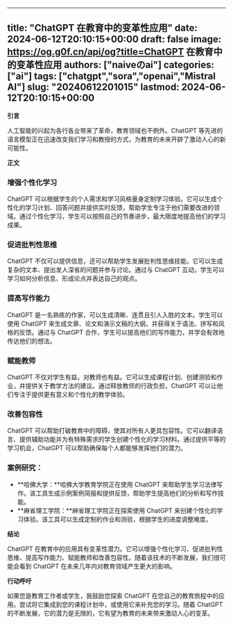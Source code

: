 
---
title: "ChatGPT 在教育中的变革性应用"
date: 2024-06-12T20:10:15+00:00
draft: false
image: https://og.g0f.cn/api/og?title=ChatGPT 在教育中的变革性应用
authors: ["naiveのai"]
categories: ["ai"]
tags: ["chatgpt","sora","openai","Mistral AI"]
slug: "20240612201015"
lastmod: 2024-06-12T20:10:15+00:00
---
**引言**

人工智能的兴起为各行各业带来了革命，教育领域也不例外。ChatGPT 等先进的语言模型正在迅速改变我们学习和教授的方式，为教育的未来开辟了激动人心的新可能性。

**正文**

### 增强个性化学习

ChatGPT 可以根据学生的个人需求和学习风格量身定制学习体验。它可以生成个性化的学习计划、回答问题并提供实时反馈，帮助学生专注于他们需要改进的领域。通过个性化学习，学生可以按照自己的节奏进步，最大限度地提高他们的学习成果。

### 促进批判性思维

ChatGPT 不仅可以提供信息，还可以帮助学生发展批判性思维技能。它可以生成复杂的文本、提出发人深省的问题并参与讨论。通过与 ChatGPT 互动，学生可以学习如何分析信息、形成论点并表达自己的观点。

### 提高写作能力

ChatGPT 是一名熟练的作家，可以生成清晰、连贯且引人入胜的文本。学生可以使用 ChatGPT 来生成文章、论文和演示文稿的大纲，并获得关于语法、拼写和风格的反馈。通过与 ChatGPT 合作，学生可以提高他们的写作能力，并学会有效地传达他们的想法。

### 赋能教师

ChatGPT 不仅对学生有益，对教师也有益。它可以生成课程计划、创建测验和作业，并提供关于教学方法的建议。通过释放教师的行政负担，ChatGPT 可以让他们专注于提供更有意义和个性化的教学体验。

### 改善包容性

ChatGPT 可以帮助打破教育中的障碍，使其对所有人更具包容性。它可以翻译语言、提供辅助功能并为有特殊需求的学生创建个性化的学习材料。通过提供平等的学习机会，ChatGPT 可以帮助确保每个人都能够发挥他们的潜力。

### 案例研究：

* **哈佛大学：**哈佛大学教育学院正在使用 ChatGPT 来帮助学生学习法律写作。该工具生成示例案例简报和提供反馈，帮助学生提高他们的分析和写作技能。
* **麻省理工学院：**麻省理工学院正在探索使用 ChatGPT 来创建个性化的学习体验。该工具可以生成定制的作业和测验，根据学生的进度调整难度。

**结论**

ChatGPT 在教育中的应用具有变革性潜力。它可以增强个性化学习、促进批判性思维、提高写作能力、赋能教师和改善包容性。随着该技术的不断发展，我们很可能会看到 ChatGPT 在未来几年内对教育领域产生更大的影响。

**行动呼吁**

如果您是教育工作者或学生，我鼓励您探索 ChatGPT 在您自己的教育旅程中的应用。尝试将它集成到您的课程计划中，或使用它来补充您的学习。随着 ChatGPT 的不断发展，它的潜力是无限的，它有望为教育的未来带来激动人心的变革。